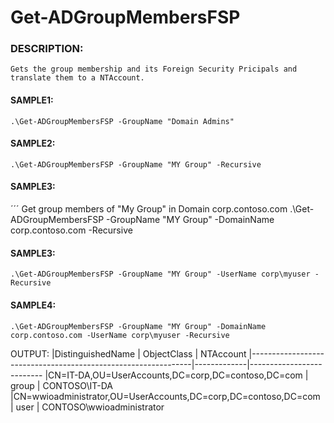 # Get-ADGroupMembersFSP

### DESCRIPTION:
    Gets the group membership and its Foreign Security Pricipals and translate them to a NTAccount.
    
#### SAMPLE1:
    .\Get-ADGroupMembersFSP -GroupName "Domain Admins"

#### SAMPLE2:
    .\Get-ADGroupMembersFSP -GroupName "MY Group" -Recursive

#### SAMPLE3:
´´´ Get group members of "My Group" in Domain corp.contoso.com
    .\Get-ADGroupMembersFSP -GroupName "MY Group" -DomainName corp.contoso.com -Recursive

#### SAMPLE3:
    .\Get-ADGroupMembersFSP -GroupName "MY Group" -UserName corp\myuser -Recursive

#### SAMPLE4:
    .\Get-ADGroupMembersFSP -GroupName "MY Group" -DomainName corp.contoso.com -UserName corp\myuser -Recursive

    
OUTPUT:
|DistinguishedName                                              | ObjectClass | NTAccount
|---------------------------------------------------------------|-------------|--------------------------
|CN=IT-DA,OU=UserAccounts,DC=corp,DC=contoso,DC=com             | group       | CONTOSO\IT-DA
|CN=wwioadministrator,OU=UserAccounts,DC=corp,DC=contoso,DC=com | user        | CONTOSO\wwioadministrator
